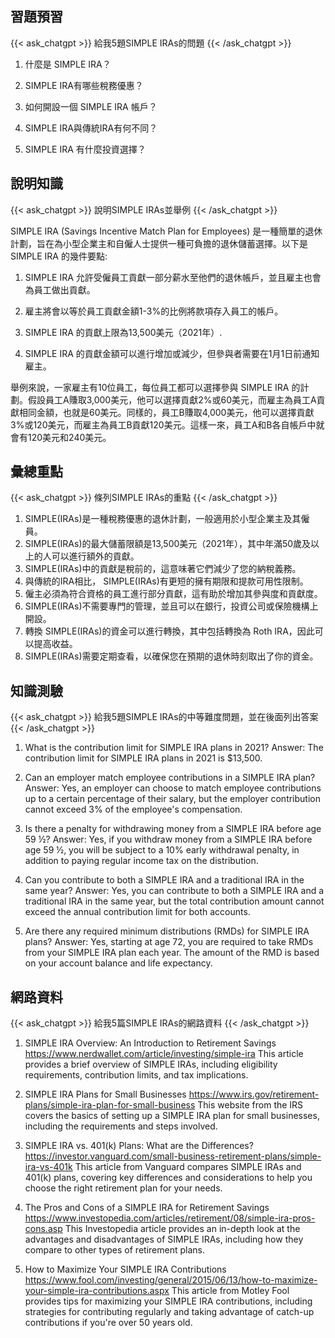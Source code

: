 ## 習題預習
{{< ask_chatgpt >}}
給我5題SIMPLE IRAs的問題
{{< /ask_chatgpt >}}



1. 什麼是 SIMPLE IRA？

2. SIMPLE IRA有哪些稅務優惠？

3. 如何開設一個 SIMPLE IRA 帳戶？

4. SIMPLE IRA與傳統IRA有何不同？

5. SIMPLE IRA 有什麼投資選擇？   

## 說明知識
{{< ask_chatgpt >}}
說明SIMPLE IRAs並舉例
{{< /ask_chatgpt >}}



SIMPLE IRA (Savings Incentive Match Plan for Employees) 是一種簡單的退休計劃，旨在為小型企業主和自僱人士提供一種可負擔的退休儲蓄選擇。以下是 SIMPLE IRA 的幾件要點:

1. SIMPLE IRA 允許受僱員工貢獻一部分薪水至他們的退休帳戶，並且雇主也會為員工做出貢獻。

2. 雇主將會以等於員工貢獻金額1-3%的比例將款項存入員工的帳戶。

3. SIMPLE IRA 的貢獻上限為13,500美元（2021年）.

4. SIMPLE IRA 的貢獻金額可以進行增加或減少，但參與者需要在1月1日前通知雇主。

舉例來說，一家雇主有10位員工，每位員工都可以選擇參與 SIMPLE IRA 的計劃。假設員工A賺取3,000美元，他可以選擇貢獻2%或60美元，而雇主為員工A貢獻相同金額，也就是60美元。同樣的，員工B賺取4,000美元，他可以選擇貢獻3%或120美元，而雇主為員工B貢獻120美元。這樣一來，員工A和B各自帳戶中就會有120美元和240美元。   

## 彙總重點
{{< ask_chatgpt >}}
條列SIMPLE IRAs的重點
{{< /ask_chatgpt >}}



1. SIMPLE(IRAs)是一種稅務優惠的退休計劃，一般適用於小型企業主及其僱員。
2. SIMPLE(IRAs)的最大儲蓄限額是13,500美元（2021年），其中年滿50歲及以上的人可以進行額外的貢獻。
3. SIMPLE(IRAs)中的貢獻是稅前的，這意味著它們減少了您的納稅義務。
4. 與傳統的IRA相比， SIMPLE(IRAs)有更短的擁有期限和提款可用性限制。 
5. 僱主必須為符合資格的員工進行部分貢獻，這有助於增加其參與度和貢獻度。 
6. SIMPLE(IRAs)不需要專門的管理，並且可以在銀行，投資公司或保險機構上開設。
7. 轉換 SIMPLE(IRAs)的資金可以進行轉換，其中包括轉換為 Roth IRA，因此可以提高收益。 
8. SIMPLE(IRAs)需要定期查看，以確保您在預期的退休時刻取出了你的資金。   

## 知識測驗
{{< ask_chatgpt >}}
給我5題SIMPLE IRAs的中等難度問題，並在後面列出答案
{{< /ask_chatgpt >}}



1. What is the contribution limit for SIMPLE IRA plans in 2021?
Answer: The contribution limit for SIMPLE IRA plans in 2021 is $13,500.

2. Can an employer match employee contributions in a SIMPLE IRA plan?
Answer: Yes, an employer can choose to match employee contributions up to a certain percentage of their salary, but the employer contribution cannot exceed 3% of the employee's compensation.

3. Is there a penalty for withdrawing money from a SIMPLE IRA before age 59 ½?
Answer: Yes, if you withdraw money from a SIMPLE IRA before age 59 ½, you will be subject to a 10% early withdrawal penalty, in addition to paying regular income tax on the distribution.

4. Can you contribute to both a SIMPLE IRA and a traditional IRA in the same year?
Answer: Yes, you can contribute to both a SIMPLE IRA and a traditional IRA in the same year, but the total contribution amount cannot exceed the annual contribution limit for both accounts.

5. Are there any required minimum distributions (RMDs) for SIMPLE IRA plans?
Answer: Yes, starting at age 72, you are required to take RMDs from your SIMPLE IRA plan each year. The amount of the RMD is based on your account balance and life expectancy.   

## 網路資料
{{< ask_chatgpt >}}
給我5篇SIMPLE IRAs的網路資料
{{< /ask_chatgpt >}}



1. SIMPLE IRA Overview: An Introduction to Retirement Savings
https://www.nerdwallet.com/article/investing/simple-ira
This article provides a brief overview of SIMPLE IRAs, including eligibility requirements, contribution limits, and tax implications.

2. SIMPLE IRA Plans for Small Businesses
https://www.irs.gov/retirement-plans/simple-ira-plan-for-small-business
This website from the IRS covers the basics of setting up a SIMPLE IRA plan for small businesses, including the requirements and steps involved.

3. SIMPLE IRA vs. 401(k) Plans: What are the Differences?
https://investor.vanguard.com/small-business-retirement-plans/simple-ira-vs-401k
This article from Vanguard compares SIMPLE IRAs and 401(k) plans, covering key differences and considerations to help you choose the right retirement plan for your needs.

4. The Pros and Cons of a SIMPLE IRA for Retirement Savings
https://www.investopedia.com/articles/retirement/08/simple-ira-pros-cons.asp
This Investopedia article provides an in-depth look at the advantages and disadvantages of SIMPLE IRAs, including how they compare to other types of retirement plans.

5. How to Maximize Your SIMPLE IRA Contributions
https://www.fool.com/investing/general/2015/06/13/how-to-maximize-your-simple-ira-contributions.aspx
This article from Motley Fool provides tips for maximizing your SIMPLE IRA contributions, including strategies for contributing regularly and taking advantage of catch-up contributions if you're over 50 years old.   

